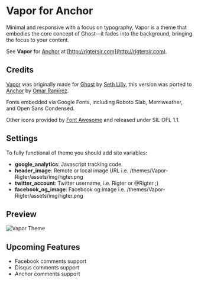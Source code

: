 Vapor for Anchor
==============
Minimal and responsive with a focus on typography, Vapor is a theme that embodies the core concept of Ghost—it fades into the background, bringing the focus to your content.

See **Vapor** for [Anchor](https://anchorcms.com/) at [http://rigtersir.com](http://rigtersir.com).

Credits
--------

[Vapor](https://github.com/sethlilly/Vapor) was originally made for [Ghost](https://ghost.org) by [Seth Lilly](http://sethlilly.com/), this version was ported to [Anchor](https://anchorcms.com/) by [Omar Ramírez](http://rigter.me/).

Fonts embedded via Google Fonts, including Roboto Slab, Merriweather, and Open Sans Condensed.

Other icons provided by [Font Awesome](https://github.com/FortAwesome/Font-Awesome/) and released under SIL OFL 1.1.

Settings
--------
To fully functional of theme you should add site variables: 

* **google_analytics**: Javascript tracking code.
* **header_image**: Remote or local image URL i.e. /themes/Vapor-Rigter/assets/img/rigter.png
* **twitter_account**: Twitter username, i.e. Rigter or @Rigter ;)
* **facebook_og_image**: Facebook og:image i.e. /themes/Vapor-Rigter/assets/img/rigter.png

Preview
-------
![Vapor Theme](http://f.cl.ly/items/0t1b200u2r1s2a3Z470z/vapor-screen.png)

Upcoming Features
--------
* Facebook comments support
* Disqus comments support
* Anchor comments support